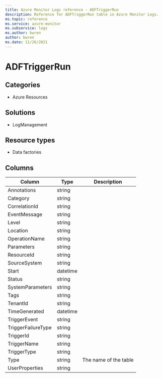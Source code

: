 ```yaml
---
title: Azure Monitor Logs reference - ADFTriggerRun
description: Reference for ADFTriggerRun table in Azure Monitor Logs.
ms.topic: reference
ms.service: azure-monitor
ms.subservice: logs
ms.author: bwren
author: bwren
ms.date: 11/26/2021
---
```


# ADFTriggerRun

 

## Categories

- Azure Resources
## Solutions

- LogManagement
## Resource types

- Data factories




## Columns

| Column | Type | Description |
| --- | --- | --- |
| Annotations | string |  |
| Category | string |  |
| CorrelationId | string |  |
| EventMessage | string |  |
| Level | string |  |
| Location | string |  |
| OperationName | string |  |
| Parameters | string |  |
| ResourceId | string |  |
| SourceSystem | string |  |
| Start | datetime |  |
| Status | string |  |
| SystemParameters | string |  |
| Tags | string |  |
| TenantId | string |  |
| TimeGenerated | datetime |  |
| TriggerEvent | string |  |
| TriggerFailureType | string |  |
| TriggerId | string |  |
| TriggerName | string |  |
| TriggerType | string |  |
| Type | string | The name of the table |
| UserProperties | string |  |
